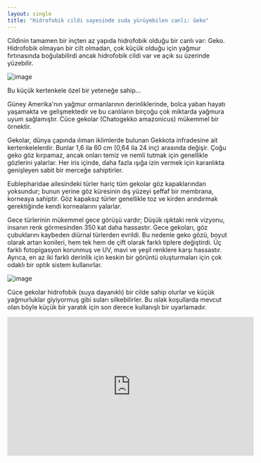 ```yaml
---
layout: single
title: "Hidrofobik cildi sayesinde suda yürüyebilen canlı: Geko"
---
```

Cildinin tamamen bir inçten az yapıda hidrofobik olduğu bir canlı var: Geko. Hidrofobik olmayan bir cilt olmadan, çok küçük olduğu için yağmur fırtınasında boğulabilirdi ancak hidrofobik cildi var ve açık su üzerinde yüzebilir.

![image](https://theroaringearth-gazermedia.netdna-ssl.com/wp-content/uploads/2016/10/Screen-Shot-2016-10-13-at-4.49.21-PM.png)

Bu küçük kertenkele özel bir yeteneğe sahip…

Güney Amerika'nın yağmur ormanlarının derinliklerinde, bolca yaban hayatı yaşamakta ve gelişmektedir ve bu canlıların birçoğu çok miktarda yağmura uyum sağlamıştır. Cüce gekolar (Chatogekko amazonicus) mükemmel bir örnektir.

Gekolar, dünya çapında ılıman iklimlerde bulunan Gekkota infradesine ait kertenkelelerdir. Bunlar 1,6 ila 60 cm (0,64 ila 24 inç) arasında değişir. Çoğu geko göz kırpamaz, ancak onları temiz ve nemli tutmak için genellikle gözlerini yalarlar. Her iris içinde, daha fazla ışığa izin vermek için karanlıkta genişleyen sabit bir merceğe sahiptirler.

Eublepharidae ailesindeki türler hariç tüm gekolar göz kapaklarından yoksundur; bunun yerine göz küresinin dış yüzeyi şeffaf bir membrana, korneaya sahiptir. Göz kapaksız türler genellikle toz ve kirden arındırmak gerektiğinde kendi kornealarını yalarlar.

Gece türlerinin mükemmel gece görüşü vardır; Düşük ışıktaki renk vizyonu, insanın renk görmesinden 350 kat daha hassastır. Gece gekoları, göz çubuklarını kaybeden diürnal türlerden evrildi. Bu nedenle geko gözü, boyut olarak artan konileri, hem tek hem de çift olarak farklı tiplere değiştirdi. Üç farklı fotopigasyon korunmuş ve UV, mavi ve yeşil renklere karşı hassastır. Ayrıca, en az iki farklı derinlik için keskin bir görüntü oluşturmaları için çok odaklı bir optik sistem kullanırlar.

![image](https://theroaringearth-gazermedia.netdna-ssl.com/wp-content/uploads/2016/10/tumblr_nwdqz06DPP1s1vn29o1_400.gif)

Cüce gekolar hidrofobik (suya dayanıklı) bir cilde sahip olurlar ve küçük yağmurluklar giyiyormuş gibi suları silkebilirler. Bu ıslak koşullarda mevcut olan böyle küçük bir yaratık için son derece kullanışlı bir uyarlamadır.

<iframe width="560" height="315" src="https://www.youtube.com/embed/Cu45z9S7WQI" frameborder="0" allow="accelerometer; autoplay; encrypted-media; gyroscope; picture-in-picture" allowfullscreen></iframe>
